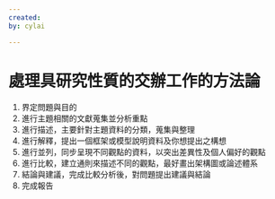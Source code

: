 ```yaml
---
created: 
by: cylai

---
```


#   處理具研究性質的交辦工作的方法論


1. 界定問題與目的
2. 進行主題相關的文獻蒐集並分析重點
3. 進行描述，主要針對主題資料的分類，蒐集與整理
4. 進行解釋，提出一個框架或模型說明資料及你想提出之構想
5. 進行並列，同步呈現不同觀點的資料，以突出差異性及個人偏好的觀點
6. 進行比較，建立通則來描述不同的觀點，最好畫出架構圖或論述體系
7. 結論與建議，完成比較分析後，對問題提出建議與結論
8. 完成報告